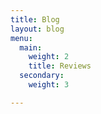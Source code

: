 ```yaml
---
title: Blog
layout: blog
menu:
  main:
    weight: 2
    title: Reviews
  secondary:
    weight: 3

---
```


